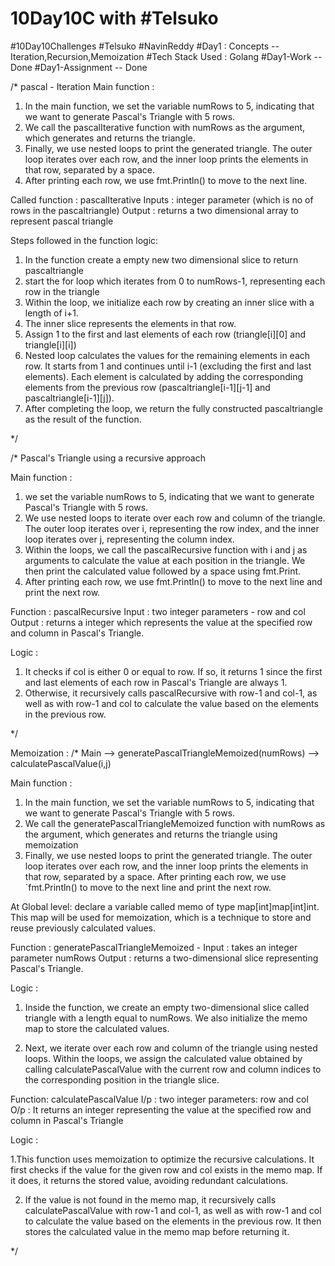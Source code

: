 # 10Day10C with #Telsuko

#10Day10Challenges #Telsuko #NavinReddy
#Day1 : Concepts -- Iteration,Recursion,Memoization
#Tech Stack Used : Golang
#Day1-Work -- Done
#Day1-Assignment -- Done

/\* pascal - Iteration
Main function :

1. In the main function, we set the variable numRows to 5, indicating that we want to generate Pascal's Triangle with 5 rows.
2. We call the pascalIterative function with numRows as the argument, which generates and returns the triangle.
3. Finally, we use nested loops to print the generated triangle. The outer loop iterates over each row,
   and the inner loop prints the elements in that row, separated by a space.
4. After printing each row, we use fmt.Println() to move to the next line.

Called function : pascalIterative
Inputs : integer parameter (which is no of rows in the pascaltriangle)
Output : returns a two dimensional array to represent pascal triangle

Steps followed in the function logic:

1. In the function create a empty new two dimensional slice to return pascaltriangle
2. start the for loop which iterates from 0 to numRows-1, representing each row in the triangle
3. Within the loop, we initialize each row by creating an inner slice with a length of i+1.
4. The inner slice represents the elements in that row.
5. Assign 1 to the first and last elements of each row (triangle[i][0] and triangle[i][i])
6. Nested loop calculates the values for the remaining elements in each row. It starts from 1 and continues until i-1 (excluding the first and last elements).
   Each element is calculated by adding the corresponding elements from the previous row (pascaltriangle[i-1][j-1] and pascaltriangle[i-1][j]).
7. After completing the loop, we return the fully constructed pascaltriangle as the result of the function.

\*/

/\*
Pascal's Triangle using a recursive approach

Main function :

1. we set the variable numRows to 5, indicating that we want to generate Pascal's Triangle with 5 rows.
2. We use nested loops to iterate over each row and column of the triangle.
   The outer loop iterates over i, representing the row index, and the inner loop iterates over j, representing the column index.
3. Within the loops, we call the pascalRecursive function with i and j as arguments to calculate the value at each position in the triangle.
   We then print the calculated value followed by a space using fmt.Print.
4. After printing each row, we use fmt.Println() to move to the next line and print the next row.

Function : pascalRecursive
Input : two integer parameters - row and col
Output : returns a integer which represents the value at the specified row and column in Pascal's Triangle.

Logic :

1. It checks if col is either 0 or equal to row. If so, it returns 1 since the first and last elements of each row in Pascal's Triangle are always 1.
2. Otherwise, it recursively calls pascalRecursive with row-1 and col-1, as well as with row-1 and col
   to calculate the value based on the elements in the previous row.

\*/

Memoization :
/\*
Main --> generatePascalTriangleMemoized(numRows) --> calculatePascalValue(i,j)

Main function :

1.  In the main function, we set the variable numRows to 5, indicating that we want to generate Pascal's Triangle with 5 rows.
2.  We call the generatePascalTriangleMemoized function with numRows as the argument, which generates and returns the triangle using memoization
3.  Finally, we use nested loops to print the generated triangle. The outer loop iterates over each row, and the inner loop
    prints the elements in that row, separated by a space. After printing each row, we use `fmt.Println()
    to move to the next line and print the next row.

At Global level: declare a variable called memo of type map[int]map[int]int. This map will be used for memoization,
which is a technique to store and reuse previously calculated values.

Function : generatePascalTriangleMemoized -
Input : takes an integer parameter numRows
Output : returns a two-dimensional slice representing Pascal's Triangle.

Logic :

1. Inside the function, we create an empty two-dimensional slice called triangle with a length equal to numRows.
   We also initialize the memo map to store the calculated values.

2. Next, we iterate over each row and column of the triangle using nested loops.
   Within the loops, we assign the calculated value obtained by calling calculatePascalValue with the current row and column indices
   to the corresponding position in the triangle slice.

Function: calculatePascalValue
I/p : two integer parameters: row and col
O/p : It returns an integer representing the value at the specified row and column in Pascal's Triangle

Logic :

1.This function uses memoization to optimize the recursive calculations.
It first checks if the value for the given row and col exists in the memo map.
If it does, it returns the stored value, avoiding redundant calculations.

2. If the value is not found in the memo map, it recursively calls calculatePascalValue with row-1 and col-1, as well as with row-1 and col
   to calculate the value based on the elements in the previous row. It then stores the calculated value in the memo map before returning it.

\*/
